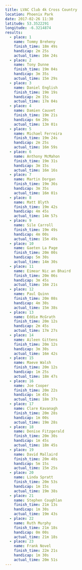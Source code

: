 ```yaml
---
title: LVAC Club 4k Cross Country
location: Phoenix Park
date: 2017-02-26 11:30
latitude: 53.3522291
longitude: -6.3214874
results:
  - place: 1
    name: Tommy Breheny
    finish_time: 18m 49s
    handicap: 2m 25s
    actual_time: 16m 24s
  - place: 2
    name: Tony Dunne
    finish_time: 19m 04s
    handicap: 3m 35s
    actual_time: 15m 29s
  - place: 3
    name: Daniel English
    finish_time: 19m 19s
    handicap: 2m 15s
    actual_time: 17m 04s
  - place: 4
    name: Damien Cauvet
    finish_time: 19m 21s
    handicap: 6m 20s
    actual_time: 13m 01s
  - place: 5
    name: Michael Ferreira
    finish_time: 19m 24s
    handicap: 2m 25s
    actual_time: 16m 59s
  - place: 6
    name: Anthony McMahon
    finish_time: 19m 31s
    handicap: 3m 15s
    actual_time: 16m 16s
  - place: 7
    name: Martin Dorgan
    finish_time: 19m 36s
    handicap: 3m 35s
    actual_time: 16m 01s
  - place: 8
    name: Matt Blyth
    finish_time: 19m 42s
    handicap: 4m 45s
    actual_time: 14m 57s
  - place: 9
    name: Sile Carroll
    finish_time: 19m 49s
    handicap: 4m 00s
    actual_time: 15m 49s
  - place: 10
    name: Gaeten La Page
    finish_time: 20m 00s
    handicap: 5m 30s
    actual_time: 14m 30s
  - place: 11
    name: Eimear Nic an Bhaird
    finish_time: 20m 06s
    handicap: 3m 45s
    actual_time: 16m 21s
  - place: 12
    name: Paul Quinn
    finish_time: 20m 08s
    handicap: 4m 30s
    actual_time: 15m 38s
  - place: 13
    name: Eddie McGrath
    finish_time: 20m 12s
    handicap: 2m 45s
    actual_time: 17m 27s
  - place: 14
    name: Aileen Gittens
    finish_time: 20m 12s
    handicap: 3m 30s
    actual_time: 16m 42s
  - place: 15
    name: Maeve Walsh
    finish_time: 20m 12s
    handicap: 1m 25s
    actual_time: 18m 47s
  - place: 16
    name: Joe Cooper
    finish_time: 20m 22s
    handicap: 1m 45s
    actual_time: 18m 37s
  - place: 17
    name: Clare Kavanagh
    finish_time: 20m 28s
    handicap: 1m 00s
    actual_time: 19m 28s
  - place: 18
    name: Denise Fitzgerald
    finish_time: 20m 30s
    handicap: 1m 45s
    actual_time: 18m 45s
  - place: 19
    name: David Mallaird
    finish_time: 20m 40s
    handicap: 5m 15s
    actual_time: 15m 25s
  - place: 20
    name: Linda Spratt
    finish_time: 20m 53s
    handicap: 1m 15s
    actual_time: 19m 38s
  - place: 21
    name: Stephen Coughlan
    finish_time: 21m 13s
    handicap: 1m 30s
    actual_time: 19m 43s
  - place: 22
    name: Ruth Murphy
    finish_time: 21m 18s
    handicap: 0m 00s
    actual_time: 21m 18s
  - place: 23
    name: Frank Novel
    finish_time: 22m 21s
    handicap: 1m 30s
    actual_time: 20m 51s
---
```

